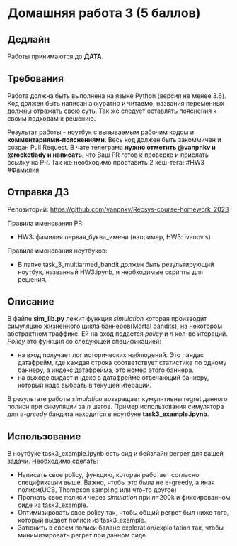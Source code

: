 # Домашняя работа 3 (5 баллов)
## Дедлайн
Работы принимаются до **ДАТА**.

## Требования
Работа должна быть выполнена на языке Python (версия не менее 3.6). Код должен быть написан аккуратно и читаемо, названия переменных должны отражать свою суть. Так же следует оставлять пояснения к своим подходам к решению.

Результат работы - ноутбук с вызываемым рабочим кодом и **комментариями-пояснениями**. Весь код должен быть закоммичен и создан Pull Request. В чате телеграма **нужно отметить @vanpnkv и @rocketlady и написать**, что Ваш PR готов к проверке и прислать ссылку на PR. Так же необходимо проставить 2 хеш-тега: #HW3 #Фамилия

## Отправка ДЗ
Репозиторий: https://github.com/vanpnkv/Recsys-course-homework_2023

Правила именования PR:
- HW3: фамилия.первая_буква_имени (например, HW3: ivanov.s)

Правила именования ноутбуков: 
- В папке task_3_multiarmed_bandit должен быть результирующий ноутбук, названный HW3.ipynb, и необходимые скрипты для решения.

## Описание
В файле **sim_lib.py** лежит функция *simulation* которая производит симуляцию жизненного цикла баннеров(Mortal bandits), на некотором абстрактном траффике. Ей на вход подается *policy* и *n* кол-во итераций.  *Policy* это функция со следующей спецификацией: 
* на вход получает лог исторических наблюдений. Это пандас датафрейм, где каждая строка соответствует статистике по одному баннеру, а индекс датафрейма, это номер этого баннера.
* на выходе выдает индекс в датафрейме отвечающий баннеру, который надо выбрать в текущей итерации. 

В результате работы *simulation* возвращает кумулятивны regret данного полиси при симуляции за *n* шагов. Пример использования симулятора для *e-greedy* бандита находится в ноутбуке **task3_example.ipynb**.
## Использование
В ноутбуке task3_example.ipynb есть сид и бейзлайн регрет для вашей задачи. Необходимо сделать:
 - Написать свое policy, функцию, которая работает согласно спецификации выше. Важно, чтобы это была не e-greedy, а иная полиси(UCB, Thompson sampling или что-то другое)
 - Прогнать свое полиси через *simulation* при  *n*=200k и фиксированном сиде из task3_example.
 - Оптимизировать свое policy так, чтобы общий регрет был ниже того, который выдает полиси из task3_example.
 - Затюнить в своем полиси баланс exploration/exploitation так, чтобы минимизировать регрет при данном сиде.

